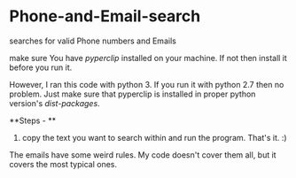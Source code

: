 # Phone-and-Email-search
searches for valid Phone numbers and Emails

make sure You have _pyperclip_ installed on your machine. 
If not then install it before you run it.

However, I ran this code with python 3. If you run it with python 2.7 then no problem. Just make sure that pyperclip is installed in proper python version's _dist-packages_.


**Steps - **

1. copy the text you want to search within and run the program. That's it. :)

The emails have some weird rules. My code doesn't cover them all, but it covers the most typical ones.